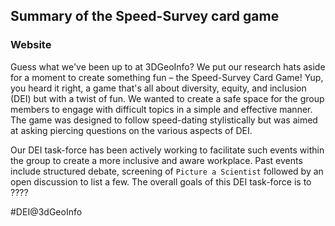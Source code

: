 ## Summary of the Speed-Survey card game

### Website 

Guess what we've been up to at 3DGeoInfo? We put our research hats aside for a moment to create something fun – the Speed-Survey Card Game! Yup, you heard it right, a game that's all about diversity, equity, and inclusion (DEI) but with a twist of fun. We wanted to create a safe space for the group members to engage with difficult topics in a simple and effective manner. The game was designed to follow speed-dating stylistically but was aimed at asking piercing questions on the various aspects of DEI. 

Our DEI task-force has been actively working to facilitate such events within the group to create a more inclusive and aware workplace. Past events include structured debate, screening of `Picture a Scientist` followed by an open discussion to list a few. The overall goals of this DEI task-force is to ????

#DEI@3dGeoInfo